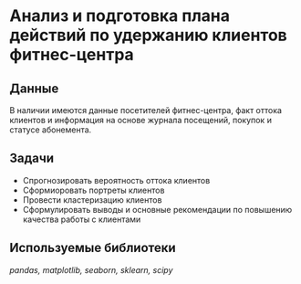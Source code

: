 # Анализ и подготовка плана действий по удержанию клиентов фитнес-центра
## Данные
В наличии имеются данные посетителей фитнес-центра, факт оттока клиентов и информация на основе журнала посещений, покупок и статусе абонемента.

## Задачи
- Спрогнозировать вероятность оттока клиентов
- Сформиоровать портреты клиентов
- Провести кластеризацию клиентов
- Сформулировать выводы и основные рекомендации по повышению качества работы с клиентами

## Используемые библиотеки
*pandas, matplotlib, seaborn, sklearn, scipy*
